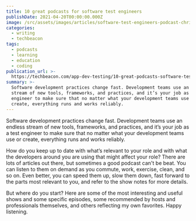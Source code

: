 ```yaml
---
title: 10 great podcasts for software test engineers
publishDate: 2021-04-20T00:00:00.000Z
image: /src/assets/images/articles/software-test-engineers-podcast-chris-ward.jpg
categories:
  - writing
  - techbeacon
tags:
  - podcasts
  - learning
  - education
  - coding
publication_url: >-
  https://techbeacon.com/app-dev-testing/10-great-podcasts-software-test-engineers
summary: >-
  Software development practices change fast. Development teams use an endless
  stream of new tools, frameworks, and practices, and it’s your job as a test
  engineer to make sure that no matter what your development teams use or
  create, everything runs and works reliably.
---
```


Software development practices change fast. Development teams use an endless stream of new tools, frameworks, and practices, and it’s your job as a test engineer to make sure that no matter what your development teams use or create, everything runs and works reliably.

How do you keep up to date with what’s relevant to your role and with what the developers around you are using that might affect your role? There are lots of articles out there, but sometimes a good podcast can't be beat. You can listen to them on demand as you commute, work, exercise, clean, and so on. Even better, you can speed them up, slow them down, fast forward to the parts most relevant to you, and refer to the show notes for more details.

But where do you start? Here are some of the most interesting and useful shows and some specific episodes, some recommended by hosts and professionals themselves, and others reflecting my own favorites. Happy listening.
